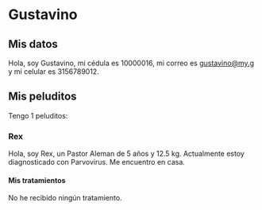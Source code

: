 # Gustavino

## Mis datos

Hola, soy Gustavino, mi cédula es 10000016, mi correo es gustavino@my.g y mi celular es 3156789012.

## Mis peluditos

Tengo 1 peluditos:

### Rex

Hola, soy Rex, un Pastor Aleman de 5 años y 12.5 kg.
Actualmente estoy diagnosticado con Parvovirus.
Me encuentro en casa.

#### Mis tratamientos

No he recibido ningún tratamiento.

